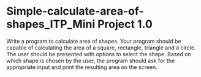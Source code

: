 # Simple-calculate-area-of-shapes_ITP_Mini Project 1.0
Write a program to calculate area of shapes. Your program should be capable of calculating the area of a square, rectangle, triangle and a circle. The user should be presented with options to select the shape. Based on which shape is chosen by the user, the program should ask for the appropriate input and print the resulting area on the screen.
